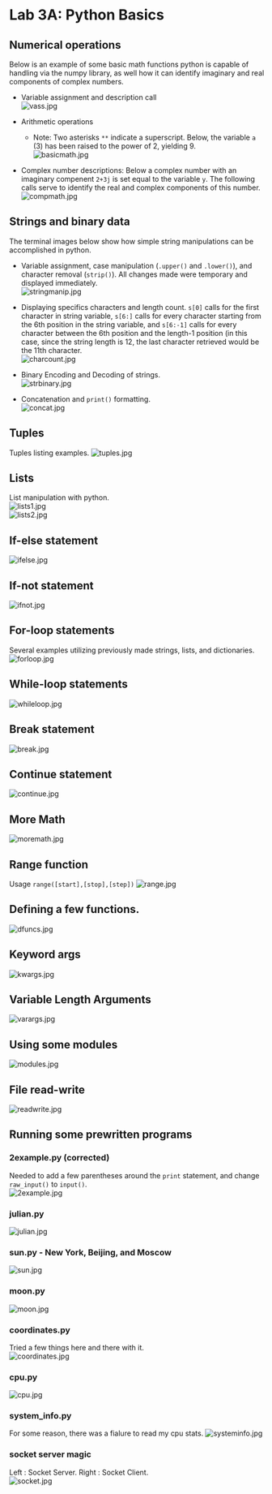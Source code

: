 # Lab 3A: Python Basics

## Numerical operations
Below is an example of some basic math functions python is capable of handling via the numpy library, as well how it can identify imaginary and real components of complex numbers.

- Variable assignment and description call  
  ![vass.jpg](imgs/vass.jpg)  
  
- Arithmetic operations  
  - Note: Two asterisks `**` indicate a superscript. Below, the variable `a` (3) has been raised to the power of 2, yielding 9.  
  ![basicmath.jpg](imgs/basicmath.jpg)  

- Complex number descriptions: Below a complex number with an imaginary compenent `2+3j` is set equal to the variable `y`. The following calls serve to identify the real and complex components of this number.  
  ![compmath.jpg](imgs/compmath.jpg)  

## Strings and binary data
The terminal images below show how simple string manipulations can be accomplished in python.  

 - Variable assignment, case manipulation (`.upper()` and `.lower()`), and character removal (`strip()`). All changes made were temporary and displayed immediately.  
    ![stringmanip.jpg](imgs/stringmanip.jpg)  
    
 - Displaying specifics characters and length count. `s[0]` calls for the first character in string variable, `s[6:]` calls for every character starting from the 6th position in the string variable, and `s[6:-1]` calls for every character between the 6th position and the length-1 position (in this case, since the string length is 12, the last character retrieved would be the 11th character.  
    ![charcount.jpg](imgs/charcount.jpg) 
    
 - Binary Encoding and Decoding of strings.  
    ![strbinary.jpg](imgs/strbinary.jpg)
    
 - Concatenation and `print()` formatting.  
    ![concat.jpg](imgs/concat.jpg)

## Tuples
Tuples listing examples.
  ![tuples.jpg](imgs/tuples.jpg)

## Lists  
List manipulation with python.  
  ![lists1.jpg](imgs/lists1.jpg)  
  ![lists2.jpg](imgs/lists2.jpg)  

## If-else statement  
  ![ifelse.jpg](imgs/ifelse.jpg)  
  
## If-not statement
  ![ifnot.jpg](imgs/ifnot.jpg)  

## For-loop statements
  Several examples utilizing previously made strings, lists, and dictionaries.
  ![forloop.jpg](imgs/forloop.jpg)  

## While-loop statements
  ![whileloop.jpg](imgs/whileloop.jpg)

## Break statement
  ![break.jpg](imgs/break.jpg)

## Continue statement
  ![continue.jpg](imgs/continue.jpg)  
  
## More Math
  ![moremath.jpg](imgs/moremath.jpg)
  
## Range function
  Usage `range([start],[stop],[step])`
  ![range.jpg](imgs/range.jpg)
  
## Defining a few functions.
  ![dfuncs.jpg](imgs/dfuncs.jpg)  

## Keyword args
   ![kwargs.jpg](imgs/kwargs.jpg)
   
## Variable Length Arguments
   ![varargs.jpg](imgs/varargs.jpg)

## Using some modules
   ![modules.jpg](imgs/modules.jpg)

## File read-write
  ![readwrite.jpg](imgs/readwrite.jpg)

## Running some prewritten programs  
### 2example.py (corrected)
  Needed to add a few parentheses around the `print` statement, and change `raw_input()` to `input()`.  
  ![2example.jpg](imgs/2example.jpg)
  
### julian.py
  ![julian.jpg](imgs/julian.jpg)
  
### sun.py - New York, Beijing, and Moscow
  ![sun.jpg](imgs/sun.jpg)
  
### moon.py
  ![moon.jpg](imgs/moon.jpg)
  
### coordinates.py
  Tried a few things here and there with it.  
  ![coordinates.jpg](imgs/coordinates.jpg)
  
### cpu.py
  ![cpu.jpg](imgs/cpu.jpg)
  
### system_info.py
  For some reason, there was a fialure to read my cpu stats.
  ![systeminfo.jpg](imgs/systeminfo.jpg)
  
### socket server magic
  Left : Socket Server. Right : Socket Client.  
  ![socket.jpg](imgs/socket.jpg)
